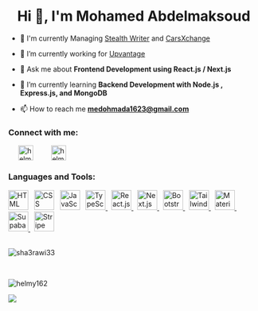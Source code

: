 <h1 align="center">Hi 👋, I'm Mohamed Abdelmaksoud</h1>

- 🤵 I'm currently Managing [Stealth Writer](https://stealthwriter.ai/) and [CarsXchange](https://carsxchange.com/)

- 🔭 I’m currently working for [Upvantage](https://upvantage.ae/)

- 💬 Ask me about **Frontend Development using React.js / Next.js**

- 🌱 I’m currently learning **Backend Development with Node.js , Express.js, and MongoDB**

- 📫 How to reach me **medohmada1623@gmail.com**


<h3 align="left">Connect with me:</h3>
<p align="left" style="display:flex; gap: 16px; flex-wrap: wrap;">
&nbsp;
<a href="https://www.linkedin.com/in/helmy16" target="blank"><img align="center" src="https://raw.githubusercontent.com/rahuldkjain/github-profile-readme-generator/master/src/images/icons/Social/linked-in-alt.svg" alt="helmy162" height="30" width="auto" /></a>
&nbsp;
<a href="https://fb.com/HForHelmy" target="blank"><img align="center" src="https://raw.githubusercontent.com/rahuldkjain/github-profile-readme-generator/master/src/images/icons/Social/facebook.svg" alt="helmy162" height="30" width="auto" /></a>
</p>

<h3 align="left">Languages and Tools:</h3>
<div align="left"> 
<img src="https://upload.wikimedia.org/wikipedia/commons/thumb/3/38/HTML5_Badge.svg/1024px-HTML5_Badge.svg.png" alt="HTML" width="auto" height="40"/>
&nbsp;
<img src="https://upload.wikimedia.org/wikipedia/commons/thumb/6/62/CSS3_logo.svg/240px-CSS3_logo.svg.png" alt="CSS" width="auto" height="40"/>
&nbsp;
<img src="https://upload.wikimedia.org/wikipedia/commons/thumb/6/6a/JavaScript-logo.png/800px-JavaScript-logo.png"alt="JavaScript" width="auto" height="40"/>
&nbsp;
<a href="https://www.typescriptlang.org/" target="_blank" rel="noreferrer"> <img src="https://upload.wikimedia.org/wikipedia/commons/thumb/4/4c/Typescript_logo_2020.svg/2048px-Typescript_logo_2020.svg.png" alt="TypeScript" width="auto" height="40"/> </a>
&nbsp;
<a href="https://react.dev/" target="_blank" rel="noreferrer"> <img src="https://upload.wikimedia.org/wikipedia/commons/thumb/a/a7/React-icon.svg/2300px-React-icon.svg.png" alt="React.js" width="auto" height="40"/> </a>
&nbsp;
<a href="https://nextjs.org/" target="_blank" rel="noreferrer"> <img src="https://upload.wikimedia.org/wikipedia/commons/thumb/4/41/Next.js_Logotype_Light_Background.svg/1280px-Next.js_Logotype_Light_Background.svg.png" alt="Next.js" width="auto" height="40"/> </a>
&nbsp;
<a href="https://getbootstrap.com/" target="_blank" rel="noreferrer"> <img src="https://upload.wikimedia.org/wikipedia/commons/thumb/archive/b/b2/20210507000023%21Bootstrap_logo.svg/120px-Bootstrap_logo.svg.png" alt="Bootstrap" width="auto" height="40"/> </a>
&nbsp;
<a href="https://tailwindcss.com/" target="_blank" rel="noreferrer"> <img src="https://upload.wikimedia.org/wikipedia/commons/thumb/d/d5/Tailwind_CSS_Logo.svg/2048px-Tailwind_CSS_Logo.svg.png" alt="Tailwind" width="auto" height="40"/> </a> 
&nbsp;
<a href="https://mui.com/" target="_blank" rel="noreferrer"> <img src="https://cdn.worldvectorlogo.com/logos/material-ui-1.svg" alt="Material UI" width="auto" height="40"/> </a> 
&nbsp;
<a href="https://supabase.com/" target="_blank" rel="noreferrer"> <img src="https://seeklogo.com/images/S/supabase-logo-DCC676FFE2-seeklogo.com.png" alt="Supabase" width="auto" height="40"/> </a> 
&nbsp;
<a href="https://stripe.com/docs" target="_blank" rel="noreferrer"> <img src="https://upload.wikimedia.org/wikipedia/commons/thumb/b/ba/Stripe_Logo%2C_revised_2016.svg/1280px-Stripe_Logo%2C_revised_2016.svg.png" alt="Stripe" width="auto" height="40"/> </a> 
 </div>
&nbsp;&nbsp;
<p><img align="center" src="https://github-readme-stats.vercel.app/api?username=helmy162&show_icons=true&locale=en" alt="sha3rawi33" /></p>
&nbsp;&nbsp;
<p><img align="center" src="https://github-readme-streak-stats.herokuapp.com/?user=helmy162&" alt="helmy162" /></p>

![](https://komarev.com/ghpvc/?username=helmy162)
